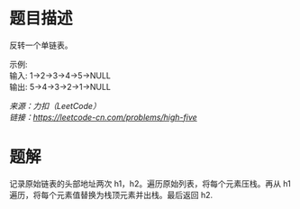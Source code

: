 # 题目描述
反转一个单链表。  

示例:  
输入: 1->2->3->4->5->NULL  
输出: 5->4->3->2->1->NULL  

*来源：力扣（LeetCode）  
链接：https://leetcode-cn.com/problems/high-five*

# 题解
记录原始链表的头部地址两次 h1，h2。遍历原始列表，将每个元素压栈。再从 h1 遍历，将每个元素值替换为栈顶元素并出栈。最后返回 h2.
